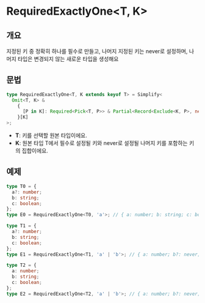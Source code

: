 # RequiredExactlyOne<T, K>

## 개요

지정된 키 중 정확히 하나를 필수로 만들고, 나머지 지정된 키는 never로 설정하며, 나머지 타입은 변경되지 않는 새로운 타입을 생성해요

## 문법

```ts
type RequiredExactlyOne<T, K extends keyof T> = Simplify<
  Omit<T, K> &
    {
      [P in K]: Required<Pick<T, P>> & Partial<Record<Exclude<K, P>, never>>;
    }[K]
>;
```

- **T**: 키를 선택할 원본 타입이에요.
- **K**: 원본 타입 T에서 필수로 설정될 키와 never로 설정될 나머지 키를 포함하는 키의 집합이에요.

## 예제

```ts
type T0 = {
  a?: number;
  b: string;
  c: boolean;
};
type E0 = RequiredExactlyOne<T0, 'a'>; // { a: number; b: string; c: boolean }

type T1 = {
  a?: number;
  b: string;
  c: boolean;
};
type E1 = RequiredExactlyOne<T1, 'a' | 'b'>; // { a: number; b?: never; c: boolean } | { a?: never; b: string; c: boolean }

type T2 = {
  a: number;
  b: string;
  c: boolean;
};
type E2 = RequiredExactlyOne<T2, 'a' | 'b'>; // { a: number; b?: never; c: boolean } | { a?: never; b: string; c: boolean }
```
